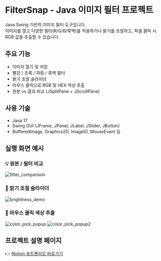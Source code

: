 # FilterSnap - Java 이미지 필터 프로젝트

Java Swing 기반의 이미지 필터 도구입니다.  
이미지를 열고 다양한 필터(R/G/B/흑백)를 적용하거나 밝기를 조절하고, 픽셀 클릭 시 RGB 값을 추출할 수 있습니다.

## 주요 기능
- 이미지 열기 및 저장
- 빨강 / 초록 / 파랑 / 흑백 필터
- 밝기 조절 슬라이더
- 마우스 클릭으로 RGB 및 HEX 색상 추출
- 원본 vs 결과 비교 (JSplitPane + JScrollPane)

## 사용 기술
- Java 17
- Swing GUI (JFrame, JPanel, JLabel, JSlider, JButton)
- BufferedImage, Graphics2D, ImageIO, MouseEvent 등

## 실행 화면 예시
### 💡 원본 / 필터 비교
![filter_comparison](https://github.com/user-attachments/assets/b9eb578d-fa3e-4c29-9cff-537e847a8d59)

### 🔆 밝기 조절 슬라이더
![brightness_demo](https://github.com/user-attachments/assets/e1baebec-0e04-44d1-8796-771603b12854)

### 🎯 마우스 클릭 색상 추출
![color_pick_popup](https://github.com/user-attachments/assets/4e011190-e0e4-4ec0-a3f2-4179df8204d1)
![color_pick_popup2](https://github.com/user-attachments/assets/4ae464f3-dab6-4dbc-a179-7d419cc7b18c)

## 프로젝트 설명 페이지
👉 [Notion 포트폴리오 바로가기](https://www.notion.so/FilterSnap-Java-1f6e7a8b645c80c9aebdf0a16af199b4?showMoveTo=true&saveParent=true)



